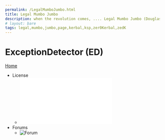 ```yaml
---
permalink: /LegalMumboJumbo.html
title: Legal Mumbo Jumbo
description: when the revolution comes, .... Legal Mumbo Jumbo (Douglas Adams)
# layout: bare
tags: legal,mumbo,jumbo,page,kerbal,ksp,zer0Kerbal,zedK
---
```


<!--
LegalMumboJumbo.md v1.0.4.1
ExceptionDetector (ED)
created: 01 Feb 2022
updated: 30 Mar 2022
-->

<script src="https://kit.fontawesome.com/0ea5493613.js" crossorigin="anonymous"></script>
<i class="fa fa-gear fa-spin fa-2x" style="color: firebrick"></i>

# ExceptionDetector (ED)

[Home](/index.md)

* License
  * ![License](/LegalMumboJumbo/License.md)
* Forums
  * ![Forum](/LegalMumboJumbo/FORUM-01.png)
  <!-- * ![Forum](./LegalMumboJumbo/FORUM-02.png)
  * ![Forum](./LegalMumboJumbo/FORUM-03.png) -->

<!-- this file CC BY-ND 3.0 Unported by zer0Kerbal -->
